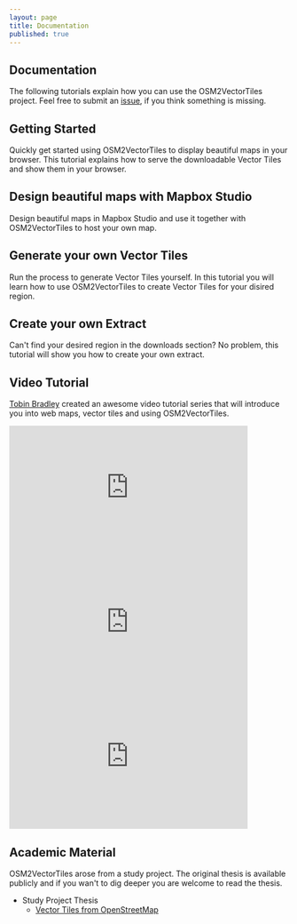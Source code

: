 ```yaml
---
layout: page
title: Documentation
published: true
---
```


## Documentation

The following tutorials explain how you can use the OSM2VectorTiles project. Feel free to submit an [issue](https://github.com/osm2vectortiles/osm2vectortiles/issues/new), if you think something is missing.

<div class="row">
	<div class="col12">
		<div class="col6 docs-section" onclick="location.href='/docs/getting-started'">
			<h2>Getting Started</h2>
			<p>Quickly get started using OSM2VectorTiles to display beautiful maps in your browser. This tutorial explains how to serve the downloadable Vector Tiles and show them in your browser.</p>
		</div>
		<div class="col6 docs-section" onclick="location.href='/docs/create-map-with-mapbox-studio'">
			<h2>Design beautiful maps with Mapbox Studio</h2>
			<p>Design beautiful maps in Mapbox Studio and use it together with OSM2VectorTiles to host your own map.</p>
		</div>
	</div>
	<div class="col12">
		<div class="col6 docs-section" onclick="location.href='/docs/own-vector-tiles'">
			<h2>Generate your own Vector Tiles</h2>
			<p>Run the process to generate Vector Tiles yourself. In this tutorial you will learn how to use OSM2VectorTiles to create Vector Tiles for your disired region.</p>
		</div>
		<div class="col6 docs-section" onclick="location.href='/docs/extracts'">
			<h2>Create your own Extract</h2>
			<p>Can't find your desired region in the downloads section? No problem, this tutorial will show you how to create your own extract.</p>
		</div>
    </div>
</div>

## Video Tutorial

[Tobin Bradley](http://fuzzytolerance.info/) created an awesome video tutorial series
that will introduce you into web maps, vector tiles and using OSM2VectorTiles.

<iframe width="430" height="242" src="https://www.youtube.com/embed/xI7QkEodCac" frameborder="0" style="display: inline;" allowfullscreen></iframe>

<iframe width="430" height="242" src="https://www.youtube.com/embed/GPArNrRL79Q" frameborder="0" style="display: inline;" allowfullscreen></iframe>

<iframe width="430" height="242" src="https://www.youtube.com/embed/6nLZVdbmSYw" frameborder="0" style="display: inline;" allowfullscreen></iframe>

## Academic Material

OSM2VectorTiles arose from a study project. The original thesis
is available publicly and if you wan't to dig deeper you are welcome
to read the thesis.

- Study Project Thesis
  - [Vector Tiles from OpenStreetMap](http://eprints.hsr.ch/498/1/Vector_Tiles_from%20_OpenStreeMap_Thesis.pdf)
